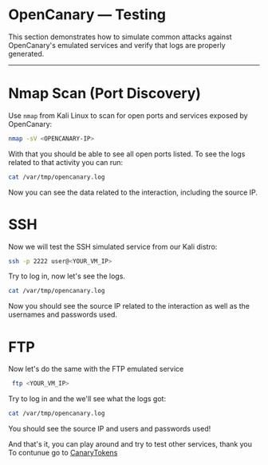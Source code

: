 # OpenCanary — Testing

This section demonstrates how to simulate common attacks against OpenCanary's emulated services and verify that logs are properly generated.

---

#  Nmap Scan (Port Discovery)

Use `nmap` from Kali Linux to scan for open ports and services exposed by OpenCanary:

```bash
nmap -sV <OPENCANARY-IP>
```
With that you should be able to see all open ports listed. 
To see the logs related to that activity you can run:
```bash
cat /var/tmp/opencanary.log
```
Now you can see the data related to the interaction, including the source IP.
# SSH

Now we will test the SSH simulated service from our Kali distro:
```bash
ssh -p 2222 user@<YOUR_VM_IP>
```
Try to log in, now let's see the logs.
```bash
cat /var/tmp/opencanary.log
```
Now you should see the source IP related to the interaction as well as the usernames and passwords used.

# FTP

Now let's do the same with the FTP emulated service
```bash
 ftp <YOUR_VM_IP> 
```
Try to log in and the we'll see what the logs got:

```bash
cat /var/tmp/opencanary.log
```
You should see the source IP and users and passwords used!

And that's it, you can play around and try to test other services, thank you
To contunue go to [CanaryTokens](../CanaryTokens/usage.md)

